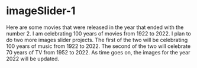 # imageSlider-1

Here are some movies that were released in the year that ended with the number 2. I am celebrating 100 years of movies from 1922 to 2022. I plan to do two more images slider projects. The first of the two will be celebrating 100 years of music from 1922 to 2022. The second of the two will celebrate 70 years of TV from 1952 to 2022. As time goes on, the images for the year 2022 will be updated.
